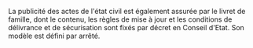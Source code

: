 La publicité des actes de l'état civil est également assurée par le livret de famille, dont le contenu, les règles de mise à jour et les conditions de délivrance et de sécurisation sont fixés par décret en Conseil d'Etat. Son modèle est défini par arrêté.
